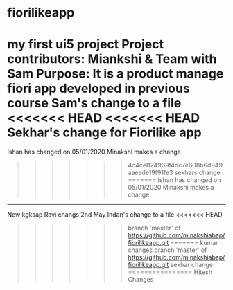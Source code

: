# fiorilikeapp
my first ui5 project
Project contributors:
Miankshi & Team with Sam
Purpose:
It is a product manage fiori app developed in previous course
Sam's change to a file
<<<<<<< HEAD
<<<<<<< HEAD
Sekhar's change for Fiorilike app
=======
Ishan has changed on 05/01/2020
Minakshi makes a change
>>>>>>> 4c4ce824969f4dc7e608b6d949aaeade19f91fe3
sekhars change
=======
Ishan has changed on 05/01/2020
Minakshi makes a change
---
New kgksap
Ravi changs 2nd May
Indan's change to a file
<<<<<<< HEAD
>>>>>>> branch 'master' of https://github.com/minakshiabap/fiorilikeapp.git
=======
kumar changes
>>>>>>> branch 'master' of https://github.com/minakshiabap/fiorilikeapp.git
sekhar change
================
Hitesh Changes